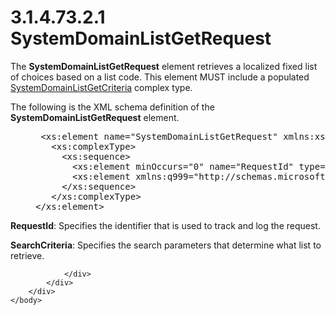 <html dir="LTR" xmlns:mshelp="http://msdn.microsoft.com/mshelp" xmlns:ddue="http://ddue.schemas.microsoft.com/authoring/2003/5" xmlns:xlink="http://www.w3.org/1999/xlink" xmlns:tool="http://www.microsoft.com/tooltip">
    <head>
        <meta http-equiv="Content-Type" content="text/html; CHARSET=utf-8"></meta>
        <meta name="save" content="history"></meta>
        <title>3.1.4.73.2.1 SystemDomainListGetRequest</title>
        <xml>
            <mshelp:toctitle title="3.1.4.73.2.1 SystemDomainListGetRequest"></mshelp:toctitle>
            <mshelp:rltitle title="[MS-SSMDSWS-15]: SystemDomainListGetRequest"></mshelp:rltitle>
            <mshelp:keyword index="A" term="6d758679-7004-4f8d-839e-6cbed26acfa5"></mshelp:keyword>
            <mshelp:attr name="DCSext.ContentType" value="open specification"></mshelp:attr>
            <mshelp:attr name="AssetID" value="6d758679-7004-4f8d-839e-6cbed26acfa5"></mshelp:attr>
            <mshelp:attr name="TopicType" value="kbRef"></mshelp:attr>
            <mshelp:attr name="DCSext.Title" value="[MS-SSMDSWS-15]: SystemDomainListGetRequest" />
        </xml>
    </head>
    <body>
        <div id="header">
            <h1 class="heading">3.1.4.73.2.1 SystemDomainListGetRequest</h1>
        </div>
        <div id="mainSection">
            <div id="mainBody">
                <div id="allHistory" class="saveHistory"></div>
                <div id="sectionSection0" class="section" name="collapseableSection">
                    

<p>The <b>SystemDomainListGetRequest</b> element retrieves a
localized fixed list of choices based on a list code. This element MUST include
a populated <a href="ec5ab1d2-7fa1-4a26-b0dd-c1fd006f4f6b.html">SystemDomainListGetCriteria</a>
complex type.</p>

<p>The following is the XML schema definition of the <b>SystemDomainListGetRequest</b>
element.</p>

<dl>
<dd>
<div><pre> &lt;xs:element name=&quot;SystemDomainListGetRequest&quot; xmlns:xs=&quot;http://www.w3.org/2001/XMLSchema&quot;&gt;
   &lt;xs:complexType&gt;
     &lt;xs:sequence&gt;
       &lt;xs:element minOccurs=&quot;0&quot; name=&quot;RequestId&quot; type=&quot;ser:guid&quot; /&gt;
       &lt;xs:element xmlns:q999=&quot;http://schemas.microsoft.com/sqlserver/masterdataservices/2009/09&quot; minOccurs=&quot;0&quot; name=&quot;SearchCriteria&quot; nillable=&quot;true&quot; type=&quot;q999:SystemDomainListGetCriteria&quot; /&gt;
     &lt;/xs:sequence&gt;
   &lt;/xs:complexType&gt;
&lt;/xs:element&gt;
</pre></div>
</dd></dl>

<p><b>RequestId</b>: Specifies the identifier that is
used to track and log the request.</p>

<p><b>SearchCriteria</b>: Specifies the search
parameters that determine what list to retrieve.</p>


                </div>
            </div>
        </div>
    </body>
</html>